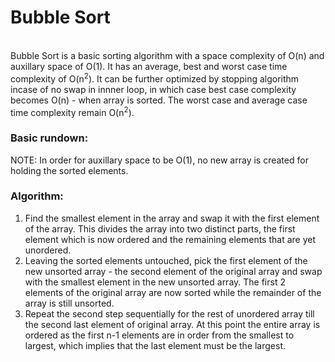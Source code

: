 # Bubble Sort
<br>
Bubble Sort is a basic sorting algorithm with a space complexity of O(n) and auxillary space of O(1). It has an average, best and worst case time complexity of O(n<sup>2</sup>). It can be further optimized by stopping algorithm incase of no swap in innner loop, in which case best case complexity becomes O(n) - when array is sorted. The worst case and average case time complexity remain O(n<sup>2</sup>).
<br>

### Basic rundown:


NOTE: In order for auxillary space to be O(1), no new array is created for holding the sorted elements.

### Algorithm:
1. Find the smallest element in the array and swap it with the first element of the array. This divides the array into two distinct parts, the first element which is now ordered and the remaining elements that are yet unordered.
2. Leaving the sorted elements untouched, pick the first element of the new unsorted array - the second element of the original array and swap with the smallest element in the new unsorted array. The first 2 elements of the original array are now sorted while the remainder of the array is still unsorted.
3. Repeat the second step sequentially for the rest of unordered array till the second last element of original array. At this point the entire array is ordered as the first n-1 elements are in order from the smallest to largest, which implies that the last element must be the largest.
